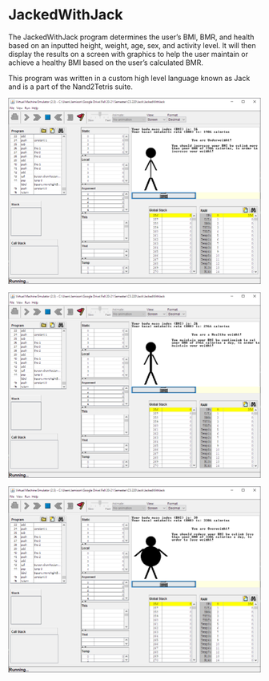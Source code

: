 # JackedWithJack
The JackedWithJack program determines the user’s BMI, BMR, and health based on an inputted height, weight, age, sex, and activity level. It will then display the results on a screen with graphics to help the user maintain or achieve a healthy BMI based on the user’s calculated BMR.

This program was written in a custom high level language known as Jack and is a part of the Nand2Tetris suite.

<p>
  <img src="img/underweight.png" width="650" ❯
</p>
<p>
  <img src="img/healthy.png" width="650" ❯
</p>
<p>
  <img src="img/overweight.png" width="650" ❯
</p>

